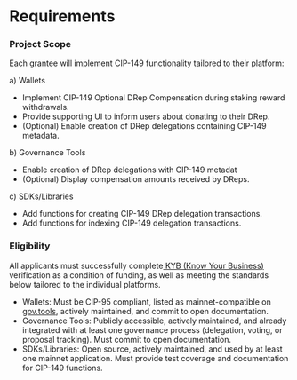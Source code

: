 # Requirements

### Project Scope

Each grantee will implement CIP-149 functionality tailored to their platform:

a) Wallets

* Implement CIP-149 Optional DRep Compensation during staking reward withdrawals.
* Provide supporting UI to inform users about donating to their DRep.
* (Optional) Enable creation of DRep delegations containing CIP-149 metadata.

b) Governance Tools

* Enable creation of DRep delegations with CIP-149 metadat
* (Optional) Display compensation amounts received by DReps.

c) SDKs/Libraries

* Add functions for creating CIP-149 DRep delegation transactions.
* Add functions for indexing CIP-149 delegation transactions.

### Eligibility

All applicants must successfully complete[ KYB (Know Your Business)](https://docs.intersectmbo.org/legal/policies-and-conditions/intersect-administration-policies/due-diligence-policy) verification as a condition of funding, as well as meeting the standards below tailored to the individual platforms.

* Wallets: Must be CIP-95 compliant, listed as mainnet-compatible on[ gov.tools](https://docs.gov.tools/cardano-govtool/using-govtool/getting-started/compatible-wallets), actively maintained, and commit to open documentation.
* Governance Tools: Publicly accessible, actively maintained, and already integrated with at least one governance process (delegation, voting, or proposal tracking). Must commit to open documentation.
* SDKs/Libraries: Open source, actively maintained, and used by at least one mainnet application. Must provide test coverage and documentation for CIP-149 functions.
